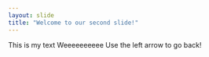 ```yaml
---
layout: slide
title: "Welcome to our second slide!"
---
```

This is my text Weeeeeeeeee
Use the left arrow to go back!
